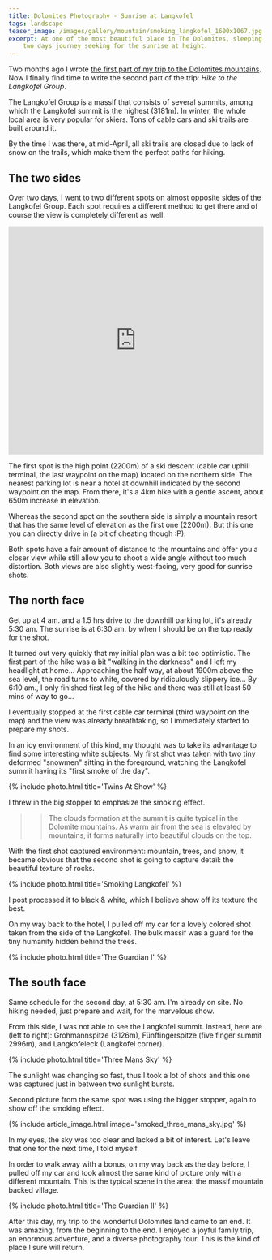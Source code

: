 ```yaml
---
title: Dolomites Photography - Sunrise at Langkofel
tags: landscape
teaser_image: /images/gallery/mountain/smoking_langkofel_1600x1067.jpg
excerpt: At one of the most beautiful place in The Dolomites, sleeping is simply a luxury. This is a
    two days journey seeking for the sunrise at height.
---
```


Two months ago I wrote [the first part of my trip to the Dolomites mountains](<{% link shutterbug/blog/_posts/2017-04-22-dolomites-photography-karersee-rosengarten-latemar.md %}>). Now I finally find time to write the second part of the trip: *Hike to the Langkofel Group*.

The Langkofel Group is a massif that consists of several summits, among which the Langkofel summit is the highest (3181m). In winter, the whole local area is very popular for skiers. Tons of cable cars and ski trails are built around it.

By the time I was there, at mid-April, all ski trails are closed due to lack of snow on the trails, which make them the perfect paths for hiking.

## The two sides

Over two days, I went to two different spots on almost opposite sides of the Langkofel Group. Each spot requires a different method to get there and of course the view is completely different as well.

<iframe src="https://www.google.com/maps/embed?pb=!1m38!1m12!1m3!1d12047.162865286648!2d11.764554585810105!3d46.45677125386856!2m3!1f0!2f0!3f0!3m2!1i1024!2i768!4f13.1!4m23!3e0!4m5!1s0x0%3A0xd8ea4e0954c8fb52!2sPasso+sella+Dolomiti+Mountain+Resort!3m2!1d46.5092686!2d11.7570152!4m5!1s0x0%3A0xc8a2daad8302c47e!2sHotel+Gasthof+Pozzamanigoni!3m2!1d46.552960999999996!2d11.740283999999999!4m3!3m2!1d46.5429424!2d11.741034599999999!4m5!1s0x0%3A0xf3ae80e5c886ba9!2sRistorante+Ciampinoi!3m2!1d46.538631599999995!2d11.7534184!5e1!3m2!1sen!2sus!4v1498004105510" width="100%" height="450" frameborder="0" style="border:0" allowfullscreen></iframe>

The first spot is the high point (2200m) of a ski descent (cable car uphill terminal, the last waypoint on the map) located on the northern side. The nearest parking lot is near a hotel at downhill indicated by the second waypoint on the map. From there, it's a 4km hike with a gentle ascent, about 650m increase in elevation.

Whereas the second spot on the southern side is simply a mountain resort that has the same level of elevation as the first one (2200m). But this one you can directly drive in (a bit of cheating though :P).

Both spots have a fair amount of distance to the mountains and offer you a closer view while still allow you to shoot a wide angle without too much distortion. Both views are also slightly west-facing, very good for sunrise shots.

## The north face

Get up at 4 am. and a 1.5 hrs drive to the downhill parking lot, it's already 5:30 am. The sunrise is at 6:30 am. by when I should be on the top ready for the shot.

It turned out very quickly that my initial plan was a bit too optimistic. The first part of the hike was a bit "walking in the darkness" and I left my headlight at home... Approaching the half way, at about 1900m above the sea level, the road turns to white, covered by ridiculously slippery ice... By 6:10 am., I only finished first leg of the hike and there was still at least 50 mins of way to go...

I eventually stopped at the first cable car terminal (third waypoint on the map) and the view was already breathtaking, so I immediately started to prepare my shots.

In an icy environment of this kind, my thought was to take its advantage to find some interesting white subjects. My first shot was taken with two tiny deformed "snowmen" sitting in the foreground, watching the Langkofel summit having its "first smoke of the day".

{% include photo.html title='Twins At Show' %}

I threw in the big stopper to emphasize the smoking effect.

>> The clouds formation at the summit is quite typical in the Dolomite mountains. As warm air from the sea is elevated by mountains, it forms naturally into beautiful clouds on the top.

With the first shot captured environment: mountain, trees, and snow, it became obvious that the second shot is going to capture detail: the beautiful texture of rocks.

{% include photo.html title='Smoking Langkofel' %}

I post processed it to black & white, which I believe show off its texture the best.

On my way back to the hotel, I pulled off my car for a lovely colored shot taken from the side of the Langkofel. The bulk massif was a guard for the tiny humanity hidden behind the trees.

{% include photo.html title='The Guardian I' %}

## The south face

Same schedule for the second day, at 5:30 am. I'm already on site. No hiking needed, just prepare and wait, for the marvelous show.

From this side, I was not able to see the Langkofel summit. Instead, here are (left to right): Grohmannspitze (3126m), Fünffingerspitze (five finger summit 2996m), and Langkofeleck (Langkofel corner).

{% include photo.html title='Three Mans Sky' %}

The sunlight was changing so fast, thus I took a lot of shots and this one was captured just in between two sunlight bursts.

Second picture from the same spot was using the bigger stopper, again to show off the smoking effect.

{% include article_image.html image='smoked_three_mans_sky.jpg' %}

In my eyes, the sky was too clear and lacked a bit of interest. Let's leave that one for the next time, I told myself.

In order to walk away with a bonus, on my way back as the day before, I pulled off my car and took almost the same kind of picture only with a different mountain. This is the typical scene in the area: the massif mountain backed village.

{% include photo.html title='The Guardian II' %}

After this day, my trip to the wonderful Dolomites land came to an end. It was amazing, from the beginning to the end. I enjoyed a joyful family trip, an enormous adventure, and a diverse photography tour. This is the kind of place I sure will return.

